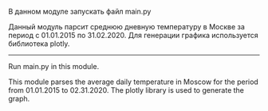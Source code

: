 В данном модуле запускать файл main.py

Данный модуль парсит среднюю дневную температуру в Москве за период с 01.01.2015 по 31.02.2020. Для генерации графика используется библиотека plotly.
___

Run main.py in this module.

This module parses the average daily temperature in Moscow for the period from 01.01.2015 to 02.31.2020. The plotly library is used to generate the graph.